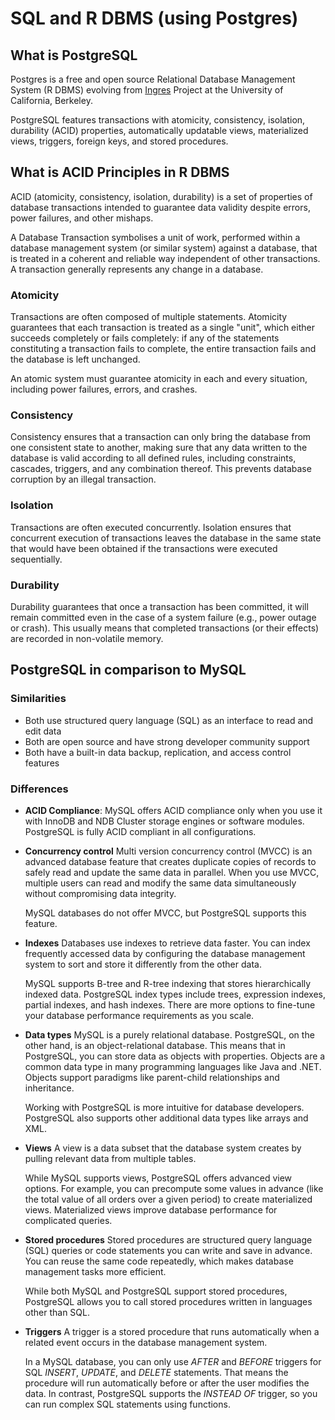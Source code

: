 # SQL and R DBMS (using Postgres)

## What is PostgreSQL

Postgres is a free and open source Relational Database Management System (R DBMS) evolving from [Ingres](https://en.wikipedia.org/wiki/Ingres_(database)) Project at the University of California, Berkeley.

PostgreSQL features transactions with atomicity, consistency, isolation, durability (ACID) properties, automatically updatable views, materialized views, triggers, foreign keys, and stored procedures.

## What is ACID Principles in R DBMS

ACID (atomicity, consistency, isolation, durability) is a set of properties of database transactions intended to guarantee data validity despite errors, power failures, and other mishaps.

A Database Transaction symbolises a unit of work, performed within a database management system (or similar system) against a database, that is treated in a coherent and reliable way independent of other transactions. A transaction generally represents any change in a database.

### Atomicity

Transactions are often composed of multiple statements. Atomicity guarantees that each transaction is treated as a single "unit", which either succeeds completely or fails completely: if any of the statements constituting a transaction fails to complete, the entire transaction fails and the database is left unchanged. 

An atomic system must guarantee atomicity in each and every situation, including power failures, errors, and crashes.

### Consistency

Consistency ensures that a transaction can only bring the database from one consistent state to another, making sure that any data written to the database is valid according to all defined rules, including constraints, cascades, triggers, and any combination thereof. This prevents database corruption by an illegal transaction.

### Isolation

Transactions are often executed concurrently. Isolation ensures that concurrent execution of transactions leaves the database in the same state that would have been obtained if the transactions were executed sequentially. 

### Durability

Durability guarantees that once a transaction has been committed, it will remain committed even in the case of a system failure (e.g., power outage or crash). This usually means that completed transactions (or their effects) are recorded in non-volatile memory.

## PostgreSQL in comparison to MySQL

### Similarities

- Both use structured query language (SQL) as an interface to read and edit data
- Both are open source and have strong developer community support
- Both have a built-in data backup, replication, and access control features

### Differences

- **ACID Compliance**:
   MySQL offers ACID compliance only when you use it with InnoDB and NDB Cluster storage engines or software modules. PostgreSQL is fully ACID compliant in all configurations.

- **Concurrency control**
   Multi version concurrency control (MVCC) is an advanced database feature that creates duplicate copies of records to safely read and update the same data in parallel. When you use MVCC, multiple users can read and modify the same data simultaneously without compromising data integrity.

   MySQL databases do not offer MVCC, but PostgreSQL supports this feature.
- **Indexes**
   Databases use indexes to retrieve data faster. You can index frequently accessed data by configuring the database management system to sort and store it differently from the other data.

   MySQL supports B-tree and R-tree indexing that stores hierarchically indexed data. PostgreSQL index types include trees, expression indexes, partial indexes, and hash indexes. There are more options to fine-tune your database performance requirements as you scale.

- **Data types**
   MySQL is a purely relational database. PostgreSQL, on the other hand, is an object-relational database. This means that in PostgreSQL, you can store data as objects with properties. Objects are a common data type in many programming languages like Java and .NET. Objects support paradigms like parent-child relationships and inheritance.

   Working with PostgreSQL is more intuitive for database developers. PostgreSQL also supports other additional data types like arrays and XML.

- **Views**
   A view is a data subset that the database system creates by pulling relevant data from multiple tables.

   While MySQL supports views, PostgreSQL offers advanced view options. For example, you can precompute some values in advance (like the total value of all orders over a given period) to create materialized views. Materialized views improve database performance for complicated queries.

- **Stored procedures**
   Stored procedures are structured query language (SQL) queries or code statements you can write and save in advance. You can reuse the same code repeatedly, which makes database management tasks more efficient.

   While both MySQL and PostgreSQL support stored procedures, PostgreSQL allows you to call stored procedures written in languages other than SQL.

- **Triggers**
   A trigger is a stored procedure that runs automatically when a related event occurs in the database management system.

   In a MySQL database, you can only use _AFTER_ and _BEFORE_ triggers for SQL _INSERT_, _UPDATE_, and _DELETE_ statements. That means the procedure will run automatically before or after the user modifies the data. In contrast, PostgreSQL supports the _INSTEAD OF_ trigger, so you can run complex SQL statements using functions.